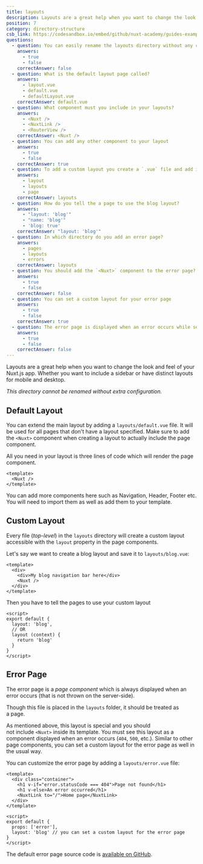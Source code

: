 ```yaml
---
title: layouts
description: Layouts are a great help when you want to change the look and feel of your Nuxt.js app. Whether you want to include a sidebar or have distinct layouts for mobile and desktop.
position: 7
category: directory-structure
csb_link: https://codesandbox.io/embed/github/nuxt-academy/guides-examples/tree/master/04_directory_structure/07_layouts?fontsize=14&hidenavigation=1&theme=dark
questions:
  - question: You can easily rename the layouts directory without any configuration
    answers:
      - true
      - false
    correctAnswer: false
  - question: What is the default layout page called?
    answers:
      - layout.vue
      - default.vue
      - defaultLayout.vue
    correctAnswer: default.vue
  - question: What component must you include in your layouts?
    answers:
      - <Nuxt />
      - <NuxtLink />
      - <RouterView />
    correctAnswer: <Nuxt />
  - question: You can add any other component to your layout
    answers:
      - true
      - false
    correctAnswer: true
  - question: To add a custom layout you create a `.vue` file and add it to what folder?
    answers:
      - layout
      - layouts
      - page
    correctAnswer: layouts
  - question: How do you tell the a page to use the blog layout?
    answers:
      - "layout: 'blog'"
      - "name: 'blog'"
      - 'blog: true'
    correctAnswer: "layout: 'blog'"
  - question: In which directory do you add an error page?
    answers:
      - pages
      - layouts
      - errors
    correctAnswer: layouts
  - question: You should add the `<Nuxt>` component to the error page?
    answers:
      - true
      - false
    correctAnswer: false
  - question: You can set a custom layout for your error page
    answers:
      - true
      - false
    correctAnswer: true
  - question: The error page is displayed when an error occurs while server side rendering?
    answers:
      - true
      - false
    correctAnswer: false
---
```


Layouts are a great help when you want to change the look and feel of your Nuxt.js app. Whether you want to include a sidebar or have distinct layouts for mobile and desktop.

<base-alert>

_This directory cannot be renamed without extra configuration._

</base-alert>

## Default Layout

You can extend the main layout by adding a `layouts/default.vue` file. It will be used for all pages that don't have a layout specified. Make sure to add the `<Nuxt>` component when creating a layout to actually include the page component.

All you need in your layout is three lines of code which will render the page component.

```html{}[layouts/default.vue]
<template>
  <Nuxt />
</template>
```

<base-alert type="info">

You can add more components here such as Navigation, Header, Footer etc. You will need to import them as well as add them to your template.

</base-alert>

## Custom Layout

Every file (_top-level_) in the `layouts` directory will create a custom layout accessible with the `layout` property in the page components.

Let's say we want to create a blog layout and save it to `layouts/blog.vue`:

```html{}[layouts/blog.vue]
<template>
  <div>
    <div>My blog navigation bar here</div>
    <Nuxt />
  </div>
</template>
```

Then you have to tell the pages to use your custom layout

```js{}[pages/posts.vue]
<script>
export default {
  layout: 'blog',
  // OR
  layout (context) {
    return 'blog'
  }
}
</script>
```

<app-modal>
  <code-sandbox  :src="csb_link"></code-sandbox>
</app-modal>

## Error Page

The error page is a *page component* which is always displayed when an error occurs (that is not thrown on the server-side).

<base-alert>

Though this file is placed in the `layouts` folder, it should be treated as a page.

</base-alert>

As mentioned above, this layout is special and you should not include `<Nuxt>` inside its template. You must see this layout as a component displayed when an error occurs (`404`, `500`, etc.). Similar to other page components, you can set a custom layout for the error page as well in the usual way.

You can customize the error page by adding a `layouts/error.vue` file:

```js{}[layouts/error.vue]
<template>
  <div class="container">
    <h1 v-if="error.statusCode === 404">Page not found</h1>
    <h1 v-else>An error occurred</h1>
    <NuxtLink to="/">Home page</NuxtLink>
  </div>
</template>

<script>
export default {
  props: ['error'],
  layout: 'blog' // you can set a custom layout for the error page
}
</script>
```

<base-alert type="info">

The default error page source code is [available on GitHub](https://github.com/nuxt/nuxt.js/blob/dev/packages/vue-app/template/components/nuxt-error.vue).

</base-alert>

<quiz :questions="questions"></quiz>
